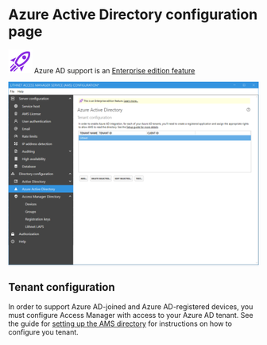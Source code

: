 # Azure Active Directory configuration page
![](../../images/badge-enterprise-edition-rocket.svg) Azure AD support is an [Enterprise edition feature](/about-ams/Access-Manager-Editions)

![](../../images/ui-page-azure-active-directory.png)

## Tenant configuration
In order to support Azure AD-joined and Azure AD-registered devices, you must configure Access Manager with access to your Azure AD tenant. See the guide for [setting up the AMS directory](/configuration/Setting-up-the-AMS-directory) for instructions on how to configure you tenant.
